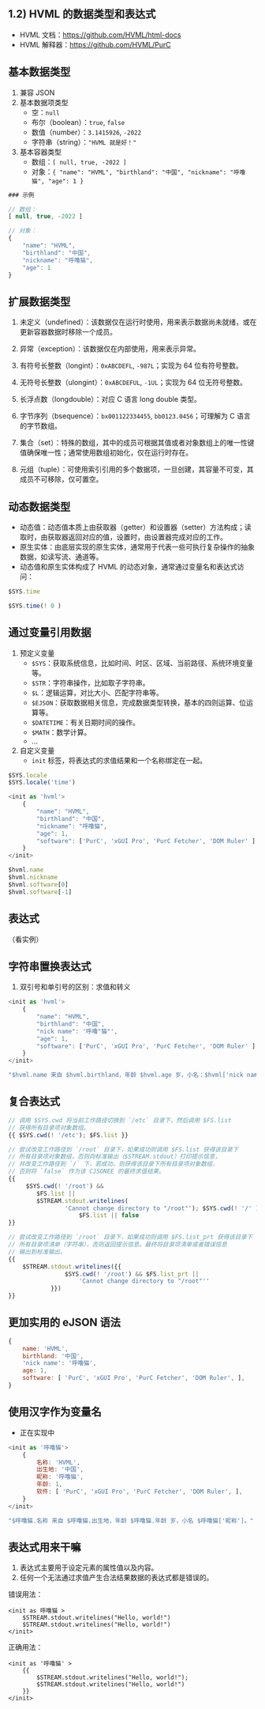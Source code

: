 ## 1.2) HVML 的数据类型和表达式

- HVML 文档：<https://github.com/HVML/html-docs>
- HVML 解释器：<https://github.com/HVML/PurC>

		
## 基本数据类型

1. 兼容 JSON
1. 基本数据项类型
   - 空：`null`
   - 布尔（boolean）：`true`, `false`
   - 数值（number）：`3.1415926`, `-2022`
   - 字符串（string）：`"HVML 就是好！"`
1. 基本容器类型
   - 数组：`[ null, true, -2022 ]`
   - 对象：`{ "name": "HVML", "birthland": "中国", "nickname": "呼噜猫", "age": 1 }`

	

```js
### 示例

// 数组：
[ null, true, -2022 ]

// 对象：
{
    "name": "HVML",
    "birthland": "中国",
    "nickname": "呼噜猫",
    "age": 1
}
```

		
## 扩展数据类型

1. 未定义（undefined）：该数据仅在运行时使用，用来表示数据尚未就绪，或在更新容器数据时移除一个成员。
1. 异常（exception）：该数据仅在内部使用，用来表示异常。
1. 有符号长整数（longint）：`0xABCDEFL`, `-987L`；实现为 64 位有符号整数。
1. 无符号长整数（ulongint）：`0xABCDEFUL`, `-1UL`；实现为 64 位无符号整数。
1. 长浮点数（longdouble）：对应 C 语言 long double 类型。

	
1. 字节序列（bsequence）：`bx001122334455`, `bb0123.0456`；可理解为 C 语言的字节数组。
1. 集合（set）：特殊的数组，其中的成员可根据其值或者对象数组上的唯一性键值确保唯一性；通常使用数组初始化，仅在运行时存在。
1. 元组（tuple）：可使用索引引用的多个数据项，一旦创建，其容量不可变，其成员不可移除，仅可置空。

		
## 动态数据类型

- 动态值：动态值本质上由获取器（getter）和设置器（setter）方法构成；读取时，由获取器返回对应的值，设置时，由设置器完成对应的工作。
- 原生实体：由底层实现的原生实体，通常用于代表一些可执行复杂操作的抽象数据，如读写流、通道等。
- 动态值和原生实体构成了 HVML 的动态对象，通常通过变量名和表达式访问：

```js
$SYS.time

$SYS.time(! 0 )
```

		
## 通过变量引用数据

1. 预定义变量
   - `$SYS`：获取系统信息，比如时间、时区、区域、当前路径、系统环境变量等。
   - `$STR`：字符串操作，比如取子字符串。
   - `$L`：逻辑运算，对比大小、匹配字符串等。
   - `$EJSON`：获取数据相关信息，完成数据类型转换，基本的四则运算、位运算等。
   - `$DATETIME`：有关日期时间的操作。
   - `$MATH`：数学计算。
   - ...
1. 自定义变量
   - `init` 标签，将表达式的求值结果和一个名称绑定在一起。

	
```js
$SYS.locale
$SYS.locale('time')

<init as 'hvml'>
    {
        "name": "HVML",
        "birthland": "中国",
        "nickname": "呼噜猫",
        "age": 1,
        "software": ['PurC', 'xGUI Pro', 'PurC Fetcher', 'DOM Ruler' ]
    }
</init>

$hvml.name
$hvml.nickname
$hvml.software[0]
$hvml.software[-1]
```

		
## 表达式

（看实例）

		
## 字符串置换表达式

1. 双引号和单引号的区别：求值和转义

	
```js
<init as 'hvml'>
    {
        "name": "HVML",
        "birthland": "中国",
        "nick name": '呼噜"猫"',
        "age": 1,
        "software": ['PurC', 'xGUI Pro', 'PurC Fetcher', 'DOM Ruler' ]
    }
</init>

"$hvml.name 来自 $hvml.birthland，年龄 $hvml.age 岁，小名：$hvml['nick name']。"
```

		
## 复合表达式

```js
// 调用 $SYS.cwd 将当前工作路径切换到 `/etc` 目录下，然后调用 $FS.list
// 获得所有目录项对象数组。
{{ $SYS.cwd(! '/etc'); $FS.list }}

// 尝试改变工作路径到 `/root` 目录下，如果成功则调用 $FS.list 获得该目录下
// 所有目录项对象数组，否则向标准输出（$STREAM.stdout）打印提示信息，
// 并改变工作路径到 `/` 下，若成功，则获得该目录下所有目录项对象数组，
// 否则将 `false` 作为该 CJSONEE 的最终求值结果。
{{
     $SYS.cwd(! '/root') &&
        $FS.list ||
        $STREAM.stdout.writelines(
                'Cannot change directory to "/root"'); $SYS.cwd(! '/' ) &&
                    $FS.list || false
}}

// 尝试改变工作路径到 `/root` 目录下，如果成功则调用 $FS.list_prt 获得该目录下
// 所有目录项清单（字符串），否则返回提示信息。最终将目录项清单或者错误信息
// 输出到标准输出。
{{
    $STREAM.stdout.writelines({{
                $SYS.cwd(! '/root') && $FS.list_prt ||
                    'Cannot change directory to "/root"''
            }})
}}
```

		
## 更加实用的 eJSON 语法

```js
{
    name: 'HVML',
    birthland: '中国',
    'nick name': '呼噜猫',
    age: 1,
    software: [ 'PurC', 'xGUI Pro', 'PurC Fetcher', 'DOM Ruler', ],
}
```

		
## 使用汉字作为变量名

- 正在实现中

```js
<init as '呼噜猫'>
    {
        名称: 'HVML',
        出生地: '中国',
        昵称: '呼噜猫',
        年龄: 1,
        软件: [ 'PurC', 'xGUI Pro', 'PurC Fetcher', 'DOM Ruler', ],
    }
</init>

"$呼噜猫.名称 来自 $呼噜猫.出生地，年龄 $呼噜猫.年龄 岁，小名 $呼噜猫['昵称']。"
```

		
## 表达式用来干嘛

1. 表达式主要用于设定元素的属性值以及内容。
1. 任何一个无法通过求值产生合法结果数据的表达式都是错误的。

错误用法：

```hvml
<init as 呼噜猫 >
    $STREAM.stdout.writelines("Hello, world!")
    $STREAM.stdout.writelines("Hello, world!")
</init>
```

正确用法：

```hvml
<init as '呼噜猫' >
    {{
        $STREAM.stdout.writelines("Hello, world!");
        $STREAM.stdout.writelines("Hello, world!")
    }}
</init>
```
